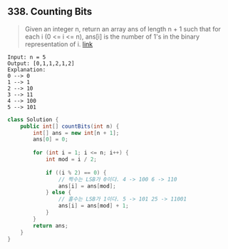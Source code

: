 ## 338. Counting Bits
> Given an integer n, return an array ans of length n + 1 such that for each i (0 <= i <= n), ans[i] is the number of 1's in the binary representation of i. [link](https://leetcode.com/problems/counting-bits/)
```
Input: n = 5
Output: [0,1,1,2,1,2]
Explanation:
0 --> 0
1 --> 1
2 --> 10
3 --> 11
4 --> 100
5 --> 101
```
```java
class Solution {
    public int[] countBits(int n) {
        int[] ans = new int[n + 1];
        ans[0] = 0;
        
        for (int i = 1; i <= n; i++) {
            int mod = i / 2;
            
            if ((i % 2) == 0) {
                // 짝수는 LSB가 0이다. 4 -> 100 6 -> 110
                ans[i] = ans[mod];
            } else {
                // 홀수는 LSB가 1이다. 5 -> 101 25 -> 11001
                ans[i] = ans[mod] + 1;
            }
        }
        return ans;
    }
}
```